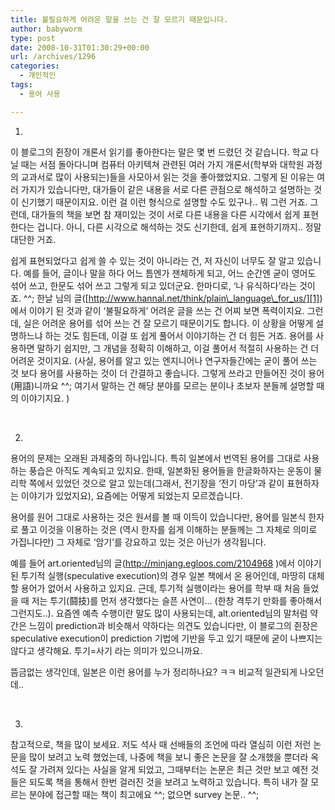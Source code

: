```yaml
---
title: 불필요하게 어려운 말을 쓰는 건 잘 모르기 때문입니다.
author: babyworm
type: post
date: 2008-10-31T01:30:29+00:00
url: /archives/1296
categories:
  - 개인적인
tags:
  - 용어 사용

---
```

1. 

이 블로그의 쥔장이 개론서 읽기를 좋아한다는 말은 몇 번 드렸던 것 같습니다. 학교 다닐 때는 서점 돌아다니며 컴퓨터 아키텍쳐 관련된 여러 가지 개론서(학부와 대학원 과정의 교과서로 많이 사용되는)들을 사모아서 읽는 것을 좋아했었지요. 그렇게 된 이유는 여러 가지가 있습니다만, 대가들이 같은 내용을 서로 다른 관점으로 해석하고 설명하는 것이 신기했기 때문이지요. 이런 걸 이런 형식으로 설명할 수도 있구나.. 뭐 그런 거죠. 그런데, 대가들의 책을 보면 참 재미있는 것이 서로 다른 내용을 다른 시각에서 쉽게 표현한다는 겁니다. 아니, 다른 시각으로 해석하는 것도 신기한데, 쉽게 표현하기까지.. 정말 대단한 거죠. 

쉽게 표현되었다고 쉽게 쓸 수 있는 것이 아니라는 건, 저 자신이 너무도 잘 알고 있습니다. 예를 들어, 글이나 말을 하다 어느 틈엔가 잰체하게 되고, 어느 순간엔 굳이 영어도 섞어 쓰고, 한문도 섞어 쓰고 그렇게 되고 있더군요. 한마디로, &#8216;나 유식하다&#8217;라는 것이죠. ^^; 한날 님의 글([http://www.hannal.net/think/plain\_language\_for_us/][1])에서 이야기 된 것과 같이 &#8216;불필요하게&#8217; 어려운 글을 쓰는 건 어찌 보면 폭력이지요. 그런데, 실은 어려운 용어를 섞어 쓰는 건 잘 모르기 때문이기도 합니다. 이 상황을 어떻게 설명하느냐 하는 것도 힘든데, 이걸 또 쉽게 풀어서 이야기하는 건 더 힘든 거죠. 용어를 사용하면 말하기 쉽지만, 그 개념을 정확히 이해하고, 이걸 풀어서 적절히 사용하는 건 더 어려운 것이지요. (사실, 용어를 알고 있는 엔지니어나 연구자들간에는 굳이 풀어 쓰는 것 보다 용어를 사용하는 것이 더 간결하고 좋습니다. 그렇게 쓰라고 만들어진 것이 용어(<span style="font-family:바탕">用語</span>)니까요 ^^; 여기서 말하는 건 해당 분야를 모르는 분이나 초보자 분들께 설명할 때의 이야기지요. ) 

 

2. 

용어의 문제는 오래된 과제중의 하나입니다. 특히 일본에서 번역된 용어를 그대로 사용하는 풍습은 아직도 계속되고 있지요. 한때, 일본화된 용어들을 한글화하자는 운동이 물리학 쪽에서 있었던 것으로 알고 있는데(그래서, 전기장을 &#8216;전기 마당&#8217;과 같이 표현하자는 이야기가 있었지요), 요즘에는 어떻게 되었는지 모르겠습니다. 

용어를 원어 그대로 사용하는 것은 원서를 볼 때 이득이 있습니다만, 용어를 일본식 한자로 풀고 이것을 이용하는 것은 (역시 한자를 쉽게 이해하는 분들께는 그 자체로 의미로 가집니다만) 그 자체로 &#8216;암기&#8217;를 강요하고 있는 것은 아닌가 생각됩니다. 

예를 들어 art.oriented님의 글(<http://minjang.egloos.com/2104968> )에서 이야기 된 투기적 실행(speculative execution)의 경우 일본 책에서 온 용어인데, 마땅히 대체할 용어가 없어서 사용하고 있지요. 근데, 투기적 실행이라는 용어를 학부 때 처음 들었을 때 저는 투기(<span style="font-family:바탕">鬪技</span>)를 먼저 생각했다는 슬픈 사연이… (한창 격투기 만화를 좋아해서 그런지도..). 요즘엔 예측 수행이란 말도 많이 사용되는데, alt.oriented님의 말처럼 약간은 느낌이 prediction과 비슷해서 약하다는 의견도 있습니다만, 이 블로그의 쥔장은 speculative execution이 prediction 기법에 기반을 두고 있기 때문에 굳이 나쁘지는 않다고 생각해요. 투기=사기 라는 의미가 있으니까요. 

뜸금없는 생각인데, 일본은 이런 용어를 누가 정리하나요? ㅋㅋ 비교적 일관되게 나오던데.. 

 

3. 

참고적으로, 책을 많이 보세요. 저도 석사 때 선배들의 조언에 따라 열심히 이런 저런 논문을 많이 보려고 노력 했었는데, 나중에 책을 보니 좋은 논문을 잘 소개했을 뿐더라 옥석도 잘 가려져 있다는 사실을 알게 되었고, 그때부터는 논문은 최근 것만 보고 예전 것들은 되도록 책을 통해서 한번 걸러진 것을 보려고 노력하고 있습니다. 특히 내가 잘 모르는 분야에 접근할 때는 책이 최고에요 ^^; 없으면 survey 논문.. ^^;

 [1]: http://www.hannal.net/think/plain_language_for_us/